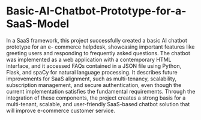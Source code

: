 # Basic-AI-Chatbot-Prototype-for-a-SaaS-Model
In a SaaS framework, this project successfully created a basic AI chatbot prototype for an e- commerce helpdesk, showcasing important features like greeting users and responding to frequently asked questions. The chatbot was implemented as a web application with a contemporary HTML interface, and it accessed FAQs contained in a JSON file using Python, Flask, and spaCy for natural language processing. It describes future improvements for SaaS alignment, such as multi-tenancy, scalability, subscription management, and secure authentication, even though the current implementation satisfies the fundamental requirements. Through the integration of these components, the project creates a strong basis for a multi-tenant, scalable, and user-friendly SaaS-based chatbot solution that will improve e-commerce customer service.
